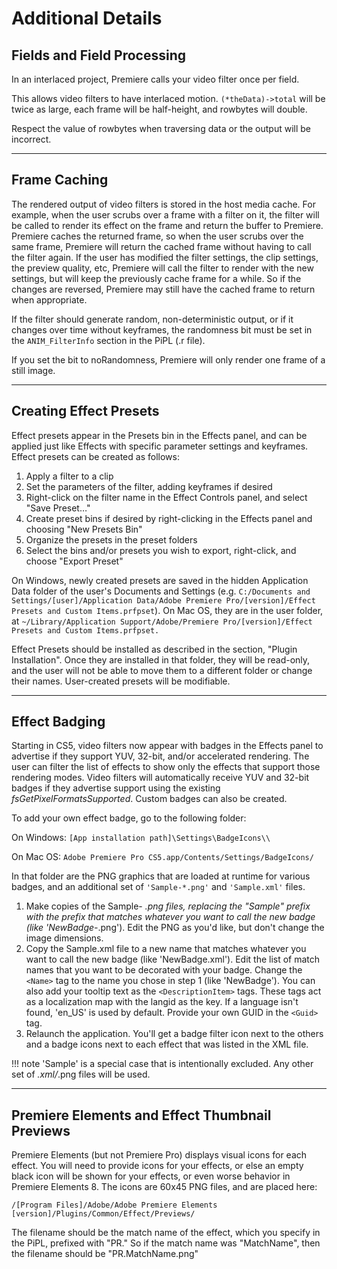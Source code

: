 # Additional Details

## Fields and Field Processing

In an interlaced project, Premiere calls your video filter once per field.

This allows video filters to have interlaced motion. `(*theData)->total` will be twice as large, each frame will be half-height, and rowbytes will double.

Respect the value of rowbytes when traversing data or the output will be incorrect.

---

## Frame Caching

The rendered output of video filters is stored in the host media cache. For example, when the user scrubs over a frame with a filter on it, the filter will be called to render its effect on the frame and return the buffer to Premiere. Premiere caches the returned frame, so when the user scrubs over the same frame, Premiere will return the cached frame without having to call the filter again. If the user has modified the filter settings, the clip settings, the preview quality, etc, Premiere will call the filter to render with the new settings, but will keep the previously cache frame for a while. So if the changes are reversed, Premiere may still have the cached frame to return when appropriate.

If the filter should generate random, non-deterministic output, or if it changes over time without keyframes, the randomness bit must be set in the `ANIM_FilterInfo` section in the PiPL (.r file).

If you set the bit to noRandomness, Premiere will only render one frame of a still image.

---

## Creating Effect Presets

Effect presets appear in the Presets bin in the Effects panel, and can be applied just like Effects with specific parameter settings and keyframes. Effect presets can be created as follows:

1. Apply a filter to a clip
2. Set the parameters of the filter, adding keyframes if desired
3. Right-click on the filter name in the Effect Controls panel, and select "Save Preset…"
4. Create preset bins if desired by right-clicking in the Effects panel and choosing "New Presets Bin"
5. Organize the presets in the preset folders
6. Select the bins and/or presets you wish to export, right-click, and choose "Export Preset"

On Windows, newly created presets are saved in the hidden Application Data folder of the user's Documents and Settings (e.g. `C:/Documents and Settings/[user]/Application Data/Adobe Premiere Pro/[version]/Effect Presets and Custom Items.prfpset`). On Mac OS, they are in the user folder, at `~/Library/Application Support/Adobe/Premiere Pro/[version]/Effect Presets and Custom Items.prfpset.`

Effect Presets should be installed as described in the section, "Plugin Installation". Once they are installed in that folder, they will be read-only, and the user will not be able to move them to a different folder or change their names. User-created presets will be modifiable.

---

## Effect Badging

Starting in CS5, video filters now appear with badges in the Effects panel to advertise if they support YUV, 32-bit, and/or accelerated rendering. The user can filter the list of effects to show only the effects that support those rendering modes. Video filters will automatically receive YUV and 32-bit badges if they advertise support using the existing *fsGetPixelFormatsSupported*. Custom badges can also be created.

To add your own effect badge, go to the following folder:

On Windows: `[App installation path]\Settings\BadgeIcons\\`

On Mac OS: `Adobe Premiere Pro CS5.app/Contents/Settings/BadgeIcons/`

In that folder are the PNG graphics that are loaded at runtime for various badges, and an additional set of `'Sample-*.png'` and `'Sample.xml'` files.

1. Make copies of the Sample- *.png files, replacing the "Sample" prefix with the prefix that matches whatever you want to call the new badge (like 'NewBadge-*.png'). Edit the PNG as you'd like, but don't change the image dimensions.
2. Copy the Sample.xml file to a new name that matches whatever you want to call the new badge (like 'NewBadge.xml'). Edit the list of match names that you want to be decorated with your badge. Change the `<Name>` tag to the name you chose in step 1 (like 'NewBadge'). You can also add your tooltip text as the `<DescriptionItem>` tags. These tags act as a localization map with the langid as the key. If a language isn't found, 'en_US' is used by default. Provide your own GUID in the `<Guid>` tag.
3. Relaunch the application. You'll get a badge filter icon next to the others and a badge icons next to each effect that was listed in the XML file.

!!! note
    'Sample' is a special case that is intentionally excluded. Any other set of  *.xml/*.png files will be used.

---

## Premiere Elements and Effect Thumbnail Previews

Premiere Elements (but not Premiere Pro) displays visual icons for each effect. You will need to provide icons for your effects, or else an empty black icon will be shown for your effects, or even worse behavior in Premiere Elements 8. The icons are 60x45 PNG files, and are placed here:

`/[Program Files]/Adobe/Adobe Premiere Elements [version]/Plugins/Common/Effect/Previews/`

The filename should be the match name of the effect, which you specify in the PiPL, prefixed with "PR." So if the match name was "MatchName", then the filename should be "PR.MatchName.png"
